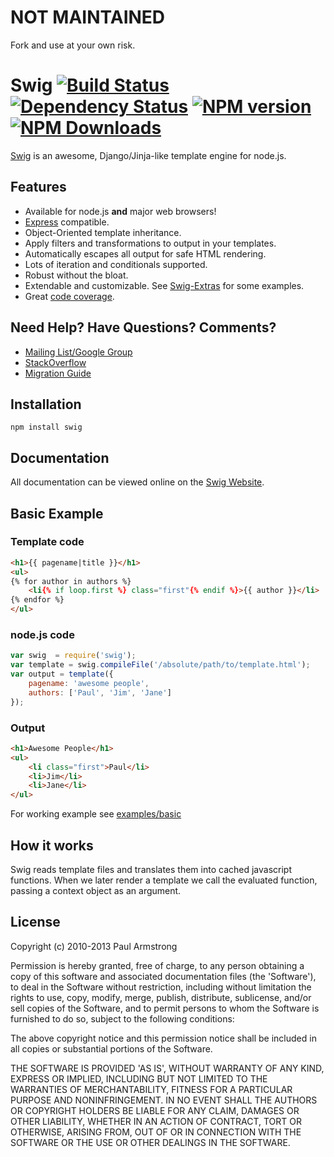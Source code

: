 NOT MAINTAINED
====

Fork and use at your own risk.


Swig [![Build Status](http://img.shields.io/travis/paularmstrong/swig/master.svg?style=flat)](http://travis-ci.org/paularmstrong/swig) [![Dependency Status](http://img.shields.io/gemnasium/paularmstrong/swig.svg?style=flat)](https://gemnasium.com/paularmstrong/swig) [![NPM version](http://img.shields.io/npm/v/swig.svg?style=flat)](https://www.npmjs.org/package/swig) [![NPM Downloads](http://img.shields.io/npm/dm/swig.svg?style=flat)](https://www.npmjs.org/package/swig)
====

[Swig](http://paularmstrong.github.io/swig/) is an awesome, Django/Jinja-like template engine for node.js.

Features
--------

* Available for node.js **and** major web browsers!
* [Express](http://expressjs.com/) compatible.
* Object-Oriented template inheritance.
* Apply filters and transformations to output in your templates.
* Automatically escapes all output for safe HTML rendering.
* Lots of iteration and conditionals supported.
* Robust without the bloat.
* Extendable and customizable. See [Swig-Extras](https://github.com/paularmstrong/swig-extras) for some examples.
* Great [code coverage](http://paularmstrong.github.io/swig/coverage.html).

Need Help? Have Questions? Comments?
------------------------------------

* [Mailing List/Google Group](http://groups.google.com/forum/#!forum/swig-templates)
* [StackOverflow](http://stackoverflow.com/questions/tagged/swig-template)
* [Migration Guide](https://github.com/paularmstrong/swig/wiki/Migrating-from-v0.x.x-to-v1.0.0)

Installation
------------

    npm install swig

Documentation
-------------

All documentation can be viewed online on the [Swig Website](https://l5oo00.github.io/swig/).

Basic Example
-------------

### Template code

```html
<h1>{{ pagename|title }}</h1>
<ul>
{% for author in authors %}
    <li{% if loop.first %} class="first"{% endif %}>{{ author }}</li>
{% endfor %}
</ul>
```

### node.js code

```js
var swig  = require('swig');
var template = swig.compileFile('/absolute/path/to/template.html');
var output = template({
    pagename: 'awesome people',
    authors: ['Paul', 'Jim', 'Jane']
});
```

### Output

```html
<h1>Awesome People</h1>
<ul>
    <li class="first">Paul</li>
    <li>Jim</li>
    <li>Jane</li>
</ul>
```

For working example see [examples/basic](https://github.com/paularmstrong/swig/tree/master/examples/basic)

How it works
------------

Swig reads template files and translates them into cached javascript functions. When we later render a template we call the evaluated function, passing a context object as an argument.

License
-------

Copyright (c) 2010-2013 Paul Armstrong

Permission is hereby granted, free of charge, to any person obtaining a copy of this software and associated documentation files (the 'Software'), to deal in the Software without restriction, including without limitation the rights to use, copy, modify, merge, publish, distribute, sublicense, and/or sell copies of the Software, and to permit persons to whom the Software is furnished to do so, subject to the following conditions:

The above copyright notice and this permission notice shall be included in all copies or substantial portions of the Software.

THE SOFTWARE IS PROVIDED 'AS IS', WITHOUT WARRANTY OF ANY KIND, EXPRESS OR IMPLIED, INCLUDING BUT NOT LIMITED TO THE WARRANTIES OF MERCHANTABILITY, FITNESS FOR A PARTICULAR PURPOSE AND NONINFRINGEMENT. IN NO EVENT SHALL THE AUTHORS OR COPYRIGHT HOLDERS BE LIABLE FOR ANY CLAIM, DAMAGES OR OTHER LIABILITY, WHETHER IN AN ACTION OF CONTRACT, TORT OR OTHERWISE, ARISING FROM, OUT OF OR IN CONNECTION WITH THE SOFTWARE OR THE USE OR OTHER DEALINGS IN THE SOFTWARE.
